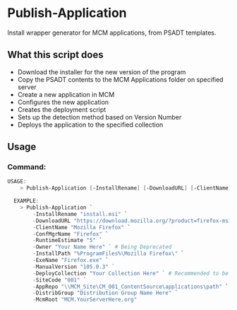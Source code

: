# Publish-Application

Install wrapper generator for MCM applications, from PSADT templates.

## What this script does

- Download the installer for the new version of the program
- Copy the PSADT contents to the MCM Applications folder on specified server
- Create a new application in MCM
- Configures the new application
- Creates the deployment script
- Sets up the detection method based on Version Number
- Deploys the application to the specified collection

## Usage

### Command:

```powershell
USAGE:
    > Publish-Application [-InstallRename] [-DownloadURL] [-ClientName] [-ConfMgrName] [-RuntimeEstimate] [-Owner] [-InstallPath] [-ExeName] [-ManualVersion] [-DeployCollection] [-SiteCode] [-AppRepo] [-DistribGroup] [-McmRoot]

  EXAMPLE:
    > Publish-Application `
        -InstallRename "install.msi" `
        -DownloadURL "https://download.mozilla.org/?product=firefox-msi-latest-ssl&os=win64&lang=en-US" `
        -ClientName "Mozilla Firefox" `
        -ConfMgrName "Firefox" `
        -RuntimeEstimate "5" `
        -Owner "Your Name Here" ` # Being Deprecated
        -InstallPath "%ProgramFiles%\Mozilla Firefox\" `
        -ExeName "Firefox.exe" `
        -ManualVersion "105.0.3" ` 
        -DeployCollection "Your Collection Here" ` # Recommended to be test collection
        -SiteCode "001" `
        -AppRepo "\\MCM_Site\CM_001_ContentSource\applications\path" `
        -DistribGroup "Distribution Group Name Here" `
        -McmRoot "MCM.YourServerHere.org"
```
